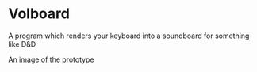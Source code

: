 # Volboard
A program which renders your keyboard into a soundboard for something like D&amp;D

[An image of the prototype](https://i.imgur.com/cjAzZBo.png)
